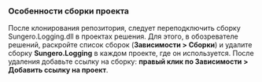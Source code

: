 ### Особенности сборки проекта
После клонирования репозитория, следует переподключить сборку Sungero.Logging.dll в проектах решения. 
Для этого, в обозревателе решений, раскройте список сборок (__Зависимости > Сборки__) и удалите сборку __Sungero.Logging__ в каждом проекте, где он используется. После удаления добавьте ссылку на сборку: __правый клик по Зависимости > Добавить ссылку на проект__.
